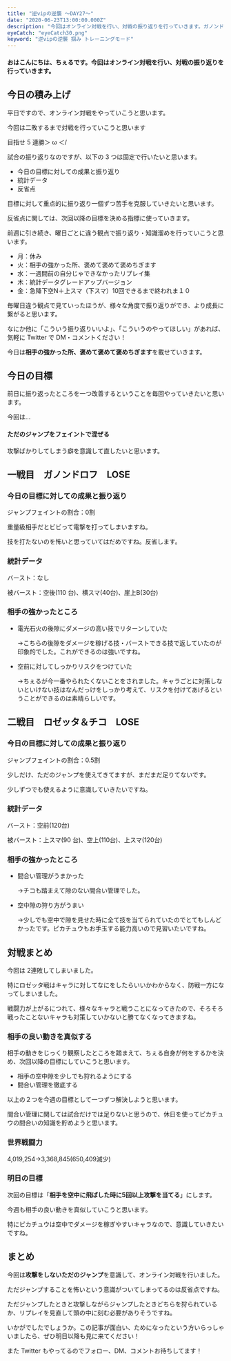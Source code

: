 ```yaml
---
title: "逆vipの逆襲 ～DAY27～"
date: "2020-06-23T13:00:00.000Z"
description: "今回はオンライン対戦を行い、対戦の振り返りを行っていきます。ガノンドロフ、ロゼッタ＆チコと戦いました。"
eyeCatch: "eyeCatch30.png"
keyword: "逆vipの逆襲 掴み トレーニングモード"
---
```


#### おはこんにちは、ちぇるです。今回はオンライン対戦を行い、対戦の振り返りを行っていきます。

## 今日の積み上げ

平日ですので、オンライン対戦をやっていこうと思います。<br>

今回は二敗するまで対戦を行っていこうと思います<br>

目指せ 5 連勝＞ ω ＜/<br>

試合の振り返りなのですが、以下の 3 つは固定で行いたいと思います。

- 今日の目標に対しての成果と振り返り
- 統計データ
- 反省点

目標に対して重点的に振り返り一個ずつ苦手を克服していきたいと思います。<br>

反省点に関しては、次回以降の目標を決める指標に使っていきます。<br>

前週に引き続き、曜日ごとに違う観点で振り返り・知識溜めを行っていこうと思います。<br>

- 月：休み
- 火：相手の強かった所、褒めて褒めて褒めちぎます
- 水：一週間前の自分じゃできなかったリプレイ集
- 木：統計データグレードアップバージョン
- 金：急降下空N＋上スマ（下スマ）10回できるまで終われま１０

毎曜日違う観点で見ていったほうが、様々な角度で振り返りができ、より成長に繋がると思います。<br>

なにか他に「こういう振り返りいいよ」、「こういうのやってほしい」があれば、気軽に Twitter で DM・コメントください！<br>

今日は**相手の強かった所、褒めて褒めて褒めちぎます**を載せていきます。<br>

## 今日の目標

前日に振り返ったところを一つ改善するということを毎回やっていきたいと思います。<br>

今回は...<br>

#### ただのジャンプをフェイントで混ぜる

攻撃ばかりしてしまう癖を意識して直したいと思います。<br>



## 一戦目　ガノンドロフ　LOSE

### 今日の目標に対しての成果と振り返り

ジャンプフェイントの割合：0割<br>

重量級相手だとビビって電撃を打ってしまいますね。<br>

技を打たないのを怖いと思っていてはだめですね。反省します。

### 統計データ

バースト：なし

被バースト：空後(110 台)、横スマ(40台)、崖上B(30台)

### 相手の強かったところ

- 電光石火の後隙にダメージの高い技でリターンしていた

  →こちらの後隙をダメージを稼げる技・バーストできる技で返していたのが印象的でした。これができるのは強いですね。

- 空前に対してしっかりリスクをつけていた

  →ちぇるが今一番やられたくないことをされました。キャラごとに対策しないといけない技はなんだっけをしっかり考えて、リスクを付けてあげるということができるのは素晴らしいです。

## 二戦目　ロゼッタ＆チコ　LOSE

### 今日の目標に対しての成果と振り返り

ジャンプフェイントの割合：0.5割<br>

少しだけ、ただのジャンプを使えてきてますが、まだまだ足りてないです。<br>

少しずつでも使えるように意識していきたいですね。

### 統計データ

バースト：空前(120台)

被バースト：上スマ(90 台)、空上(110台)、上スマ(120台)

### 相手の強かったところ

- 間合い管理がうまかった

  →チコも踏まえて隙のない間合い管理でした。

- 空中隙の狩り方がうまい

  →少しでも空中で隙を見せた時に全て技を当てられていたのでとてもしんどかったです。ピカチュウもお手玉する能力高いので見習いたいですね。



## 対戦まとめ

今回は 2連敗してしまいました。<br>

特にロゼッタ戦はキャラに対してなにをしたらいいかわからなく、防戦一方になってしまいました。<br>

戦闘力が上がるにつれて、様々なキャラと戦うことになってきたので、そろそろ戦ったことないキャラも対策していかないと勝てなくなってきますね。

### 相手の良い動きを真似する

相手の動きをじっくり観察したところを踏まえて、ちぇる自身が何をするかを決め、次回以降の目標にしていこうと思います。

* 相手の空中隙を少しでも狩れるようにする
* 間合い管理を徹底する

以上の２つを今週の目標として一つずつ解決しようと思います。

間合い管理に関しては試合だけでは足りないと思うので、休日を使ってピカチュウの間合いの知識を貯めようと思います。

### 世界戦闘力

4,019,254→3,368,845(650,409減少)

### 明日の目標

次回の目標は「**相手を空中に飛ばした時に5回以上攻撃を当てる**」にします。<br>

今週も相手の良い動きを真似していこうと思います。<br>

特にピカチュウは空中でダメージを稼ぎやすいキャラなので、意識していきたいですね。

## まとめ

今回は**攻撃をしないただのジャンプ**を意識して、オンライン対戦を行いました。<br>

ただジャンプすることを怖いという意識がついてしまってるのは反省点ですね。<br>

ただジャンプしたときと攻撃しながらジャンプしたときどちらを狩られているか、リプレイを見直して頭の中に刻む必要がありそうですね。<br>

いかがでしたでしょうか。この記事が面白い、ためになったという方いらっしゃいましたら、ぜひ明日以降も見に来てください！<br>

また Twitter もやってるのでフォロー、DM、コメントお待ちしてます！
